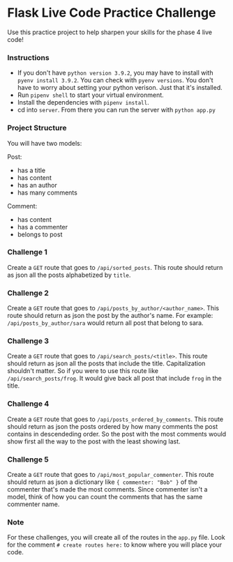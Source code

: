 # Flask Live Code Practice Challenge

Use this practice project to help sharpen your skills for the phase 4 live code!

### Instructions

* If you don't have `python version 3.9.2`, you may have to install with `pyenv install 3.9.2`. You can check with `pyenv versions`. You don't have to worry about setting your python verison. Just that it's installed.
* Run `pipenv shell` to start your virtual environment.
* Install the dependencies with `pipenv install`.
* cd into `server`. From there you can run the server with `python app.py`

### Project Structure

You will have two models:

Post:
* has a title
* has content
* has an author
* has many comments

Comment:
* has content
* has a commenter
* belongs to post

### Challenge 1

Create a `GET` route that goes to `/api/sorted_posts`. This route should return as json all the posts alphabetized by `title`.

### Challenge 2

Create a `GET` route that goes to `/api/posts_by_author/<author_name>`. This route should return as json the post by the author's name. For example: `/api/posts_by_author/sara` would return all post that belong to sara.

### Challenge 3

Create a `GET` route that goes to `/api/search_posts/<title>`. This route should return as json all the posts that include the title. Capitalization shouldn't matter. So if you were to use this route like `/api/search_posts/frog`. It would give back all post that include `frog` in the title.

### Challenge 4

Create a `GET` route that goes to `/api/posts_ordered_by_comments`. This route should return as json the posts ordered by how many comments the post contains in descendeding order. So the post with the most comments would show first all the way to the post with the least showing last.

### Challenge 5

Create a `GET` route that goes to `/api/most_popular_commenter`. This route should return as json a dictionary like `{ commenter: "Bob" }` of the commenter that's made the most comments. Since commenter isn't a model, think of how you can count the comments that has the same commenter name.

### Note
For these challenges, you will create all of the routes in the `app.py` file. Look for the comment `# create routes here:` to know where you will place your code.